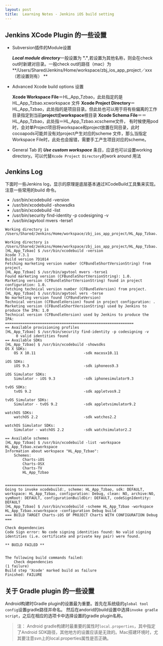```yaml
---
layout: post
title:  Learning Notes - Jenkins iOS build setting 
---
```


## Jenkins XCode Plugin 的一些设置

- Subversion插件的Module设置
	
	***Local module directory***一般设置为 **"."**,若设置为其他名称，则会在check out时新建对目录。一般check out的路径（mac）为**/Users/Shared/Jenkins/Home/workspace/zbj_ios_app_project／xxx（若设置则有）	**	
	
- Advanced Xcode build options 设置

	**Xcode Workspace File**＝HL_App_Tzbao，此处指定的是HL_App_Tzbao.xcworkspace 文件
	**Xcode Project Directory**＝HL_App_Tzbao，此处指的是项目目录。但此处也可以用于将有些偏离的工作目录指定到当前**project**或**workspace**根目录
	**Xcode Schema File**＝＝HL_App_Tzbao，此处指＝HL_App_Tzbao.xcscheme文件， 有时候使用pod时，会对单Project项目将workspace和project放置在同目录，此时cocoapods可能并没有对project产生对应的scheme 文件，那么当指定Workspace File时，此处也会报错，需要手工产生项目对应的scheme。
	
- General Tab 的 ***Use custom workspace*** 条目，应该也可以设置working directory。可以代替`Xcode Project Directory`的work around 用法
	
## Jenkins Log
下面时一些Jenkins log，显示的原理是底层基本通过XCodeBuild工具集来实现。注意一些常用的build 命令。
- /usr/bin/xcodebuild -version
- /usr/bin/xcodebuild -showsdks
- /usr/bin/xcodebuild -list
- /usr/bin/security find-identity -p codesigning -v
- /usr/bin/agvtool mvers -terse1

```
Working directory is /Users/Shared/Jenkins/Home/workspace/zbj_ios_app_project/HL_App_Tzbao.

Working directory is /Users/Shared/Jenkins/Home/workspace/zbj_ios_app_project/HL_App_Tzbao.
[HL_App_Tzbao] $ /usr/bin/xcodebuild -version
Xcode 7.3.1
Build version 7D1014
Fetching marketing version number (CFBundleShortVersionString) from project.
[HL_App_Tzbao] $ /usr/bin/agvtool mvers -terse1
Found marketing version (CFBundleShortVersionString): 1.0.
Marketing version (CFBundleShortVersionString) found in project configuration: 1.0.
Fetching technical version number (CFBundleVersion) from project.
[HL_App_Tzbao] $ /usr/bin/agvtool vers -terse
No marketing version found (CFBundleVersion)
Technical version (CFBundleVersion) found in project configuration: .
Marketing version (CFBundleShortVersionString) used by Jenkins to produce the IPA: 1.0
Technical version (CFBundleVersion) used by Jenkins to produce the IPA: 
===========================================================
== Available provisioning profiles
[HL_App_Tzbao] $ /usr/bin/security find-identity -p codesigning -v
     0 valid identities found
== Available SDKs
[HL_App_Tzbao] $ /usr/bin/xcodebuild -showsdks
OS X SDKs:
	OS X 10.11                    	-sdk macosx10.11

iOS SDKs:
	iOS 9.3                       	-sdk iphoneos9.3

iOS Simulator SDKs:
	Simulator - iOS 9.3           	-sdk iphonesimulator9.3

tvOS SDKs:
	tvOS 9.2                      	-sdk appletvos9.2

tvOS Simulator SDKs:
	Simulator - tvOS 9.2          	-sdk appletvsimulator9.2

watchOS SDKs:
	watchOS 2.2                   	-sdk watchos2.2

watchOS Simulator SDKs:
	Simulator - watchOS 2.2       	-sdk watchsimulator2.2

== Available schemes
[HL_App_Tzbao] $ /usr/bin/xcodebuild -list -workspace HL_App_Tzbao.xcworkspace
Information about workspace "HL_App_Tzbao":
    Schemes:
        Charts-iOS
        Charts-OSX
        Charts-TV
        HL_App_Tzbao


===========================================================
Going to invoke xcodebuild:, scheme: HL_App_Tzbao, sdk: DEFAULT, workspace: HL_App_Tzbao, configuration: Debug, clean: NO, archive:NO, symRoot: DEFAULT, configurationBuildDir: DEFAULT, codeSignIdentity: DEFAULT
[HL_App_Tzbao] $ /usr/bin/xcodebuild -scheme HL_App_Tzbao -workspace HL_App_Tzbao.xcworkspace -configuration Debug build
=== BUILD TARGET Charts-iOS OF PROJECT Charts WITH CONFIGURATION Debug ===

Check dependencies
Code Sign error: No code signing identities found: No valid signing identities (i.e. certificate and private key pair) were found.

** BUILD FAILED **


The following build commands failed:
	Check dependencies
(1 failure)
Build step 'Xcode' marked build as failure
Finished: FAILURE	
```
	

## 关于 Gradle plugin 的一些设置
Android构建时Gradle plugin的设置最为重要。首先在系统级的`global tool config`设置gradle路径并命名。 然后在andorid的build设置中选择`invoke gradle script`，之后在相应的选项卡中选择设置的gradle plugin名称。

> 注： Android gradle构建时最重要的属性时`local.properties`，其中指定了Android SDK路径，其他地方的设置应该是无效的。Mac搭建环境时，尤其要注意svn上的local.properties属性是否正确。

